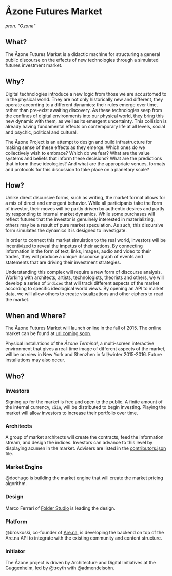 # Åzone Futures Market
_pron. "Ozone"_

## What?
The Åzone Futures Market is a didactic machine for structuring a general public discourse on the effects of new technologies through a simulated futures investment market.

## Why?
Digital technologies introduce a new logic from those we are accustomed to in the physical world. They are not only historically new and different, they operate according to a different dynamics: their rules emerge over time, rather than pre-exist awaiting discovery. As these technologies seep from the confines of digital environments into our physical world, they bring this new dynamic with them, as well as its emergent uncertainty. This collision is already having fundamental effects on contemporary life at all levels, social and psychic, political and cultural.

The Åzone Project is an attempt to design and build infrastructure for making sense of these effects as they emerge. Which ones do we collectively wish to embrace? Which do we fear? What are the value systems and beliefs that inform these decisions? What are the predictions that inform these ideologies? And what are the appropriate venues, formats and protocols for this discussion to take place on a planetary scale?

## How?
Unlike direct discursive forms, such as writing, the market format allows for a mix of direct and emergent behavior. While all participants take the form of investor, their moves will be partly driven by authentic desires and partly by responding to internal market dynamics. While some purchases will reflect futures that the investor is genuinely interested in materializing, others may be a result of pure market speculation. As such, this discursive form simulates the dynamics it is designed to investigate.

In order to connect this market simulation to the real world, investors will be incentivized to reveal the impetus of their actions. By connecting information in the form of text, links, images, audio and video to their trades, they will produce a unique discourse graph of events and statements that are driving their investment strategies.

Understanding this complex will require a new form of discourse analysis. Working with architects, artists, technologists, theorists and others, we will develop a series of `indices` that will track different aspects of the market according to specific ideological world views. By opening an API to market data, we will allow others to create visualizations and other ciphers to read the market.

## When and Where?
The Åzone Futures Market will launch online in the fall of 2015. The online market can be found at [url coming soon](http://).

Physical installations of the _Åzone Terminal_, a multi-screen interactive environment that gives a real-time image of different aspects of the market, will be on view in New York and Shenzhen in fall/winter 2015-2016. Future installations may also occur.

## Who?
### Investors
Signing up for the market is free and open to the public. A finite amount of the internal currency, `cåin`, will be distributed to begin investing. Playing the market will allow investors to increase their portfolio over time.

### Architects
A group of market architects will create the contracts, feed the information stream, and design the indices. Investors can advance to this level by displaying acumen in the market. Advisers are listed in the [contributors.json](/contributors.json) file.

### Market Engine
@dochugo is building the market engine that will create the market pricing algorithm.

### Design
Marco Ferrari of [Folder Studio](studiofolder.it) is leading the design.

### Platform
@broskoski, co-founder of [Are.na](https://www.are.na), is developing the backend on top of the Are.na API to integrate with the existing community and content structure.

### Initiator
The Åzone project is driven by Architecture and Digital Initiatives at the [Guggenheim](http://www.guggenheim.org), led by @troyth with @admendelsohn.
